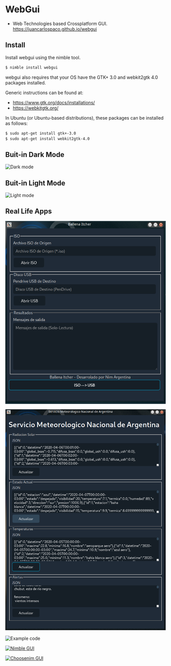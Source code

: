 # WebGui

- Web Technologies based Crossplatform GUI. https://juancarlospaco.github.io/webgui

## Install

Install webgui using the nimble tool.

```bash
$ nimble install webgui
```

webgui also requires that your OS have the GTK+ 3.0 and webkit2gtk 4.0 packages installed.

Generic instructions can be found at:

* https://www.gtk.org/docs/installations/
* https://webkitgtk.org/

In Ubuntu (or Ubuntu-based distributions), these packages can be installed as follows:

```bash
$ sudo apt-get install gtk+-3.0
$ sudo apt-get install webkit2gtk-4.0
```

## Buit-in Dark Mode

![Dark mode](https://raw.githubusercontent.com/juancarlospaco/webgui/master/docs/darkui.png)


## Buit-in Light Mode

![Light mode](https://raw.githubusercontent.com/juancarlospaco/webgui/master/docs/lightui.png)


## Real Life Apps

[![Ballena Itcher GUI](https://raw.githubusercontent.com/juancarlospaco/ballena-itcher/master/0.png)](https://github.com/juancarlospaco/ballena-itcher)


[![SMNAR GUI](https://raw.githubusercontent.com/juancarlospaco/nim-smnar/master/0.png)](https://github.com/juancarlospaco/nim-smnar)


![Example code](https://user-images.githubusercontent.com/1189414/78953126-2f055c00-7aae-11ea-9570-4a5fcd5813bc.png)


[![Nimble GUI](https://user-images.githubusercontent.com/1189414/78956916-36cafd80-7aba-11ea-97eb-75af94c99c80.png)](https://github.com/ThomasTJdev/nim_nimble_gui)


[![Choosenim GUI](https://raw.githubusercontent.com/ThomasTJdev/choosenim_gui/master/private/screenshot1.png)](https://github.com/ThomasTJdev/choosenim_gui)
